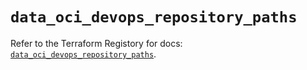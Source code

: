 # `data_oci_devops_repository_paths`

Refer to the Terraform Registory for docs: [`data_oci_devops_repository_paths`](https://registry.terraform.io/providers/oracle/oci/6.18.0/docs/data-sources/devops_repository_paths).

